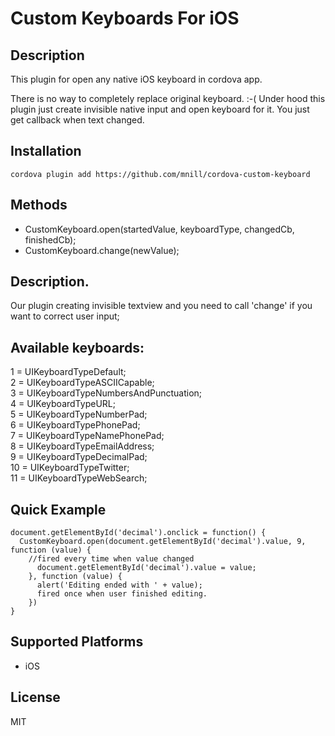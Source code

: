 Custom Keyboards For iOS
======

Description
-------------------
This plugin for open any native iOS keyboard in cordova app.

There is no way to completely replace original keyboard. :-(
Under hood this plugin just create invisible native input and open keyboard for it. You just get callback when text changed.

Installation
-------
~~~
cordova plugin add https://github.com/mnill/cordova-custom-keyboard
~~~

Methods
-------

- CustomKeyboard.open(startedValue, keyboardType, changedCb, finishedCb);
- CustomKeyboard.change(newValue);

Description.
-------
Our plugin creating invisible textview and you need to call 'change' if you want to correct user input;

Available keyboards:
-------
1 =  UIKeyboardTypeDefault;  
2 =  UIKeyboardTypeASCIICapable;  
3 = UIKeyboardTypeNumbersAndPunctuation;  
4 =  UIKeyboardTypeURL;  
5 =  UIKeyboardTypeNumberPad;  
6 =  UIKeyboardTypePhonePad;  
7 =  UIKeyboardTypeNamePhonePad;  
8 =  UIKeyboardTypeEmailAddress;  
9 =  UIKeyboardTypeDecimalPad;  
10 =  UIKeyboardTypeTwitter;  
11 =  UIKeyboardTypeWebSearch;  


Quick Example
-------------
~~~
document.getElementById('decimal').onclick = function() {
  CustomKeyboard.open(document.getElementById('decimal').value, 9, function (value) {
    //fired every time when value changed
      document.getElementById('decimal').value = value;
    }, function (value) {
      alert('Editing ended with ' + value);
      fired once when user finished editing.
    })
}
~~~

Supported Platforms
-------------------

- iOS


License
-------------------

MIT
